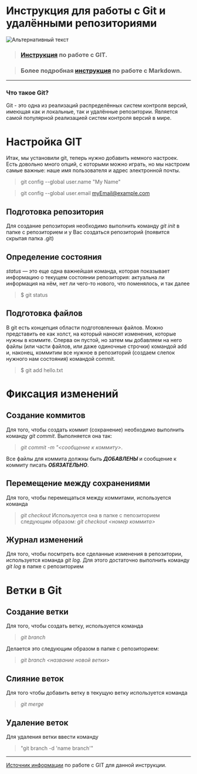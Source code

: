 # Инструкция для работы с Git и удалёнными репозиториями

![Альтернативный текст](https://git-scm.com/images/logos/downloads/Git-Logo-1788C.png)

>### [Инструкция](https://proglib.io/p/git-cheatsheet) по работе с GIT.

>### Более подробная [инструкция](https://gist.github.com/Jekins/2bf2d0638163f1294637#Parag) по работе с Markdown.
---
### Что такое Git?
Git - это одна из реализаций распределённых систем контроля версий, имеющая как и локальные, так и удалённые репозитории. Является самой популярной реализацией систем контроля версий в мире.

# Настройка GIT
Итак, мы установили git, теперь нужно добавить немного настроек. Есть довольно много опций, с которыми можно играть, но мы настроим самые важные: наше имя пользователя и адрес электронной почты.

>git config --global user.name "My Name"

>git config --global user.email myEmail@example.com

## Подготовка репозитория

Для создание репозитория необходимо выполнить команду *git init*  в папке с репозиторием и у Вас создаться репозиторий (появится скрытая папка .git)

## Определение состояния

*status* — это еще одна важнейшая команда, которая показывает информацию о текущем состоянии репозитория: актуальна ли информация на нём, нет ли чего-то нового, что поменялось, и так далее

> $ git status

## Подготовка файлов

В git есть концепция области подготовленных файлов. Можно представить ее как холст, на который наносят изменения, которые нужны в коммите. Сперва он пустой, но затем мы добавляем на него файлы (или части файлов, или даже одиночные строчки) командой add и, наконец, коммитим все нужное в репозиторий (создаем слепок нужного нам состояния) командой commit.

> $ git add hello.txt

# Фиксация изменений

## Создание коммитов
Для того, чтобы создать коммит (сохранение) необходимо выполнить команду *git commit*. Выполняется она так: 
> *git commit -m "<сообщение к коммиту>*. 

Все файлы для коммита должны быть ***ДОБАВЛЕНЫ*** и сообщение к коммиту писать ***ОБЯЗАТЕЛЬНО***.

## Перемещение между сохранениями
Для того, чтобы перемещаться между коммитами, используется команда 
> *git checkout* 
Используется она в папке с пепозиторием следующим образом: *git checkout <номер коммита>*

## Журнал изменений
Для того, чтобы посмтреть все сделанные изменения в репозитории, используется команда *git log*. Для этого достаточно выполнить команду *git log* в папке с репозиторием

# Ветки в Git

## Создание ветки

Для того, чтобы создать ветку, используется команда 
> *git branch*

Делается это следующим образом в папке с репозиторием:
 > *git branch <название новой ветки>*

## Слияние веток

Для того чтобы добавить ветку в текущую ветку используется команда 
> *git merge <name branch>*

## Удаление веток
Для удаления ветки ввести команду 
> "git branch -d 'name branch'"
___
  [Источник информации](https://proglib.io/p/git-for-half-an-hour) по работе с GIT для данной инструкции.